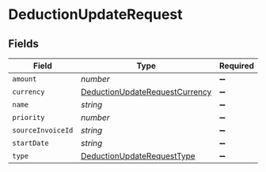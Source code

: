 # DeductionUpdateRequest


## Fields

| Field                                                                                   | Type                                                                                    | Required                                                                                | Description                                                                             |
| --------------------------------------------------------------------------------------- | --------------------------------------------------------------------------------------- | --------------------------------------------------------------------------------------- | --------------------------------------------------------------------------------------- |
| `amount`                                                                                | *number*                                                                                | :heavy_minus_sign:                                                                      | N/A                                                                                     |
| `currency`                                                                              | [DeductionUpdateRequestCurrency](../../models/shared/deductionupdaterequestcurrency.md) | :heavy_minus_sign:                                                                      | N/A                                                                                     |
| `name`                                                                                  | *string*                                                                                | :heavy_minus_sign:                                                                      | N/A                                                                                     |
| `priority`                                                                              | *number*                                                                                | :heavy_minus_sign:                                                                      | N/A                                                                                     |
| `sourceInvoiceId`                                                                       | *string*                                                                                | :heavy_minus_sign:                                                                      | N/A                                                                                     |
| `startDate`                                                                             | *string*                                                                                | :heavy_minus_sign:                                                                      | N/A                                                                                     |
| `type`                                                                                  | [DeductionUpdateRequestType](../../models/shared/deductionupdaterequesttype.md)         | :heavy_minus_sign:                                                                      | N/A                                                                                     |